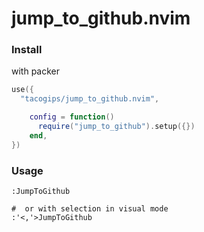 jump_to_github.nvim
====

### Install
with packer
```lua
use({
  "tacogips/jump_to_github.nvim",

    config = function()
      require("jump_to_github").setup({})
    end,
})

```


### Usage


```
:JumpToGithub

#  or with selection in visual mode
:'<,'>JumpToGithub
```



